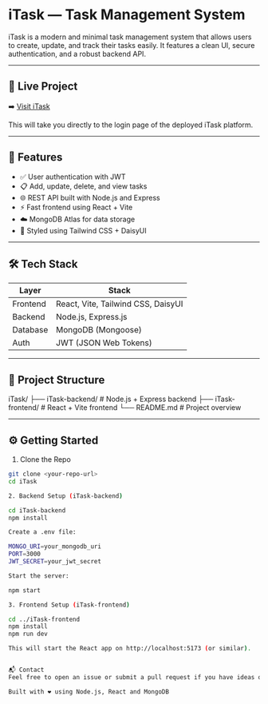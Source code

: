 # iTask — Task Management System

iTask is a modern and minimal task management system that allows users to create, update, and track their tasks easily. It features a clean UI, secure authentication, and a robust backend API.

---

## 🔗 Live Project

➡️ [Visit iTask](http://51.21.190.33/itask/)

This will take you directly to the login page of the deployed iTask platform.

---

## 🚀 Features

- ✅ User authentication with JWT
- 📋 Add, update, delete, and view tasks
- 🌐 REST API built with Node.js and Express
- ⚡ Fast frontend using React + Vite
- ☁️ MongoDB Atlas for data storage
- 🎨 Styled using Tailwind CSS + DaisyUI

---

## 🛠️ Tech Stack

| Layer     | Stack                              |
|-----------|-------------------------------------|
| Frontend  | React, Vite, Tailwind CSS, DaisyUI |
| Backend   | Node.js, Express.js                |
| Database  | MongoDB (Mongoose)                 |
| Auth      | JWT (JSON Web Tokens)              |

---

## 📁 Project Structure

iTask/
├── iTask-backend/ # Node.js + Express backend
├── iTask-frontend/ # React + Vite frontend
└── README.md # Project overview


---

## ⚙️ Getting Started

1. Clone the Repo

```bash
git clone <your-repo-url>
cd iTask

2. Backend Setup (iTask-backend)

cd iTask-backend
npm install

Create a .env file:

MONGO_URI=your_mongodb_uri
PORT=3000
JWT_SECRET=your_jwt_secret

Start the server:

npm start

3. Frontend Setup (iTask-frontend)

cd ../iTask-frontend
npm install
npm run dev

This will start the React app on http://localhost:5173 (or similar).


📬 Contact
Feel free to open an issue or submit a pull request if you have ideas or improvements.

Built with ❤️ using Node.js, React and MongoDB